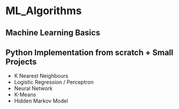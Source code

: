 # ML_Algorithms
## Machine Learning Basics 
## Python Implementation from scratch + Small Projects 
- K Nearest Neighbours 
- Logistic Regression / Perceptron 
- Neural Network 
- K-Means 
- Hidden Markov Model 
